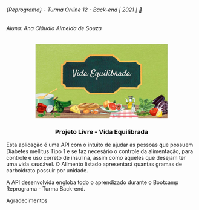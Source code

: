 <h6>{Reprograma} - Turma Online 12 - Back-end | 2021 |  🚀</h6>

<h6>Aluna:  Ana Cláudia Almeida de Souza</h6>


<p  align = "center">
<img src = "vidaequilibrada.JPG" width="350">
</p>



<h3 align = "center">Projeto Livre - Vida Equilibrada</h3>

Esta aplicação é uma API com o intuito de ajudar as pessoas que possuem Diabetes mellitus Tipo 1 e se faz necesário o controle da alimentação, para controle e uso correto de insulina, assim como aqueles que desejam ter uma vida saudável. 
O Alimento listado apresentará quantas gramas de carboídrato possuir por unidade.


A API desenvolvida engloba todo o aprendizado durante o Bootcamp Reprograma - Turma Back-end.


Agradecimentos



